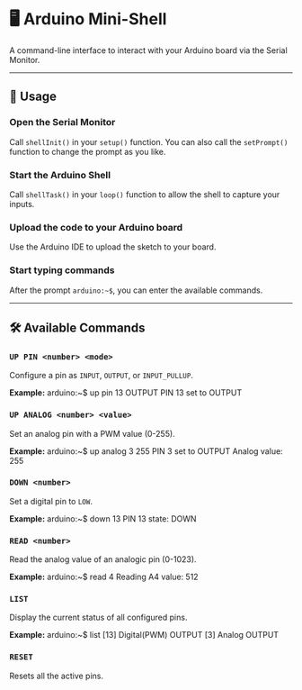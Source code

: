 # 🖥️ Arduino Mini-Shell

A command-line interface to interact with your Arduino board via the Serial Monitor.

---

## 🔧 Usage

### Open the Serial Monitor
Call `shellInit()` in your `setup()` function.
You can also call the `setPrompt()` function to change the prompt as you like.

### Start the Arduino Shell
Call `shellTask()` in your `loop()` function to allow the shell to capture your inputs.

### Upload the code to your Arduino board
Use the Arduino IDE to upload the sketch to your board.

### Start typing commands
After the prompt `arduino:~$`, you can enter the available commands.

---

## 🛠️ Available Commands

### `UP PIN <number> <mode>`
Configure a pin as `INPUT`, `OUTPUT`, or `INPUT_PULLUP`.

**Example:**
arduino:~$ up pin 13 OUTPUT
PIN 13 set to OUTPUT

### `UP ANALOG <number> <value>`
Set an analog pin with a PWM value (0-255).

**Example:**
arduino:~$ up analog 3 255
PIN 3 set to OUTPUT
Analog value: 255

### `DOWN <number>`
Set a digital pin to `LOW`.

**Example:**
arduino:~$ down 13
PIN 13
state: DOWN

### `READ <number>`
Read the analog value of an analogic pin (0-1023).

**Example:**
arduino:~$ read 4
Reading A4
value: 512

### `LIST`
Display the current status of all configured pins.

**Example:**
arduino:~$ list
[13] Digital(PWM) OUTPUT
[3] Analog OUTPUT

### `RESET`
Resets all the active pins.
